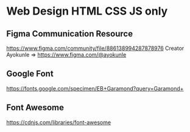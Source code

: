 # Web Design HTML CSS JS only

## Figma Communication Resource
https://www.figma.com/community/file/886138994287878976
Creator Ayokunle => https://www.figma.com/@ayokunle

## Google Font
https://fonts.google.com/specimen/EB+Garamond?query=Garamond+

## Font Awesome
https://cdnjs.com/libraries/font-awesome
